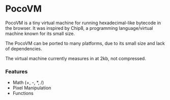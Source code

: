 # PocoVM

PocoVM is a tiny virtual machine for running hexadecimal-like bytecode in the browser.
It was inspired by Chip8, a programming language/virtual machine known for its small size.

The PocoVM can be ported to many platforms, due to its small size and lack of dependencies.

The virtual machine currently measures in at 2kb, not compressed.

### Features

- Math (+, -, *, /)
- Pixel Manipulation
- Functions
